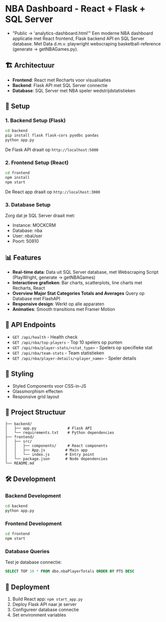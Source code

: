 # NBA Dashboard - React + Flask + SQL Server
- "Public -> 'analytics-dashboard.html'"
Een moderne NBA dashboard applicatie met React frontend, Flask backend API en SQL Server database. 
Met Data d.m.v. playwright webscraping basketball-reference (generate -> getNBAGames.py).

## 🏗️ Architectuur

- **Frontend**: React met Recharts voor visualisaties
- **Backend**: Flask API met SQL Server connectie
- **Database**: SQL Server met NBA speler wedstrijdstatistieken

## 🚀 Setup

### 1. Backend Setup (Flask)

```bash
cd backend
pip install flask flask-cors pyodbc pandas
python app.py
```

De Flask API draait op `http://localhost:5000`

### 2. Frontend Setup (React)

```bash
cd frontend
npm install
npm start
```

De React app draait op `http://localhost:3000`

### 3. Database Setup

Zorg dat je SQL Server draait met:
- Instance: MOCKCRM
- Database: nba
- User: nbaUser
- Poort: 50810

## 📊 Features

- **Real-time data**: Data uit SQL Server database, met Webscraping Script (PlayWright, generate -> getNBAGames)
- **Interactieve grafieken**: Bar charts, scatterplots, line charts met Recharts, React
- **Overview Major Stat Categories Totals and Averages** Query op Database met FlashAPI
- **Responsive design**: Werkt op alle apparaten
- **Animaties**: Smooth transitions met Framer Motion

## 🔧 API Endpoints

- `GET /api/health` - Health check
- `GET /api/nba/top-players` - Top 10 spelers op punten
- `GET /api/nba/player-stats/<stat_type>` - Spelers op specifieke stat
- `GET /api/nba/team-stats` - Team statistieken
- `GET /api/nba/player-details/<player_name>` - Speler details

## 🎨 Styling

- Styled Components voor CSS-in-JS
- Glassmorphism effecten
- Responsive grid layout

## 📁 Project Structuur

```
├── backend/
│   ├── app.py              # Flask API
│   └── requirements.txt    # Python dependencies
├── frontend/
│   ├── src/
│   │   ├── components/     # React components
│   │   ├── App.js         # Main app
│   │   └── index.js       # Entry point
│   └── package.json       # Node dependencies
└── README.md
```

## 🛠️ Development

### Backend Development
```bash
cd backend
python app.py
```

### Frontend Development
```bash
cd frontend
npm start
```

### Database Queries
Test je database connectie:
```sql
SELECT TOP 10 * FROM dbo.nbaPlayerTotals ORDER BY PTS DESC
```

## 🚀 Deployment

1. Build React app: `npm start_app.py`
2. Deploy Flask API naar je server
3. Configureer database connectie
4. Set environment variables
